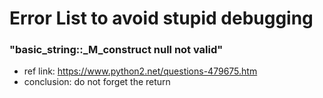 # Error List to avoid stupid debugging

### "basic_string::_M_construct null not valid"
* ref link: https://www.python2.net/questions-479675.htm
* conclusion: do not forget the return

